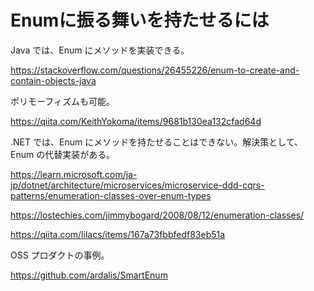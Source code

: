# Enumに振る舞いを持たせるには

Java では、Enum にメソッドを実装できる。

https://stackoverflow.com/questions/26455226/enum-to-create-and-contain-objects-java

ポリモーフィズムも可能。

https://qiita.com/KeithYokoma/items/9681b130ea132cfad64d

.NET では、Enum にメソッドを持たせることはできない。解決策として、Enum の代替実装がある。

https://learn.microsoft.com/ja-jp/dotnet/architecture/microservices/microservice-ddd-cqrs-patterns/enumeration-classes-over-enum-types

https://lostechies.com/jimmybogard/2008/08/12/enumeration-classes/

https://qiita.com/lilacs/items/167a73fbbfedf83eb51a

OSS プロダクトの事例。

https://github.com/ardalis/SmartEnum
